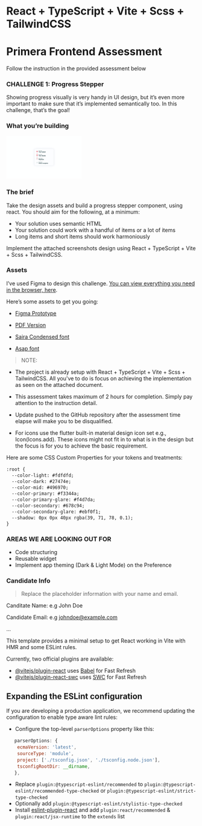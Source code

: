 # React + TypeScript + Vite + Scss + TailwindCSS

# Primera Frontend Assessment

Follow the instruction in the provided assessment below 


### CHALLENGE 1: Progress Stepper 

Showing progress visually is very handy in UI design, but it’s even more important to make sure that it’s implemented semantically too. 
In this challenge, that’s the goal!

### What you’re building

<img src="screenshots/challenge-01.jpeg" alt="Light mode" width="200"/> 


### The brief

Take the design assets and build a progress stepper component, using react. 
You should aim for the following, at a minimum:

* Your solution uses semantic HTML
* Your solution could work with a handful of items or a lot of items
* Long items and short items should work harmoniously

Implement the attached screenshots design using React + TypeScript + Vite + Scss + TailwindCSS.

### Assets

I’ve used Figma to design this challenge. [You can view everything you need in the browser, here](https://www.figma.com/file/R0WkFubht6lAjY1soVeaLW/Challenge-008?node-id=0%3A1).

Here’s some assets to get you going:

* [Figma Prototype](https://www.figma.com/file/R0WkFubht6lAjY1soVeaLW/Challenge-008?node-id=0%3A1)

* [PDF Version](https://hankchizljaw.s3.amazonaws.com/fecc-challenge-008.pdf)

* [Saira Condensed font](https://fonts.google.com/specimen/Saira+Condensed)

* [Asap font](https://fonts.google.com/specimen/Asap)


> NOTE: 

* The project is already setup with React + TypeScript + Vite + Scss + TailwindCSS. 
All you've to do is focus on achieving the implementation as seen on the attached document.

* This assessment takes maximum of 2 hours for completion. Simply pay attention to the instruction detail. 

* Update pushed to the GitHub repository after the assessment time elapse will make you to be disqualified. 

* For icons use the flutter built-in material design icon set e.g., Icon(Icons.add). 
These icons might not fit in to what is in the design but the focus is for you to achieve the basic requirement.


Here are some CSS Custom Properties for your tokens and treatments:

```
:root {
  --color-light: #fdfdfd;
  --color-dark: #27474e;
  --color-mid: #496970;
  --color-primary: #f3344a;
  --color-primary-glare: #f4d7da;
  --color-secondary: #678c94;
  --color-secondary-glare: #ebf0f1;
  --shadow: 0px 0px 40px rgba(39, 71, 78, 0.1);
}
```

### AREAS WE ARE LOOKING OUT FOR 
* Code structuring 
* Reusable widget 
* Implement app theming (Dark & Light Mode) on the Preference 

### Candidate Info
> Replace the placeholder information with your name and email.

Canditate Name: 
e.g John Doe

Candidate Email: 
e.g johndoe@example.com

...

This template provides a minimal setup to get React working in Vite with HMR and some ESLint rules.

Currently, two official plugins are available:

- [@vitejs/plugin-react](https://github.com/vitejs/vite-plugin-react/blob/main/packages/plugin-react/README.md) uses [Babel](https://babeljs.io/) for Fast Refresh
- [@vitejs/plugin-react-swc](https://github.com/vitejs/vite-plugin-react-swc) uses [SWC](https://swc.rs/) for Fast Refresh

## Expanding the ESLint configuration

If you are developing a production application, we recommend updating the configuration to enable type aware lint rules:

- Configure the top-level `parserOptions` property like this:

```js
   parserOptions: {
    ecmaVersion: 'latest',
    sourceType: 'module',
    project: ['./tsconfig.json', './tsconfig.node.json'],
    tsconfigRootDir: __dirname,
   },
```

- Replace `plugin:@typescript-eslint/recommended` to `plugin:@typescript-eslint/recommended-type-checked` or `plugin:@typescript-eslint/strict-type-checked`
- Optionally add `plugin:@typescript-eslint/stylistic-type-checked`
- Install [eslint-plugin-react](https://github.com/jsx-eslint/eslint-plugin-react) and add `plugin:react/recommended` & `plugin:react/jsx-runtime` to the `extends` list
